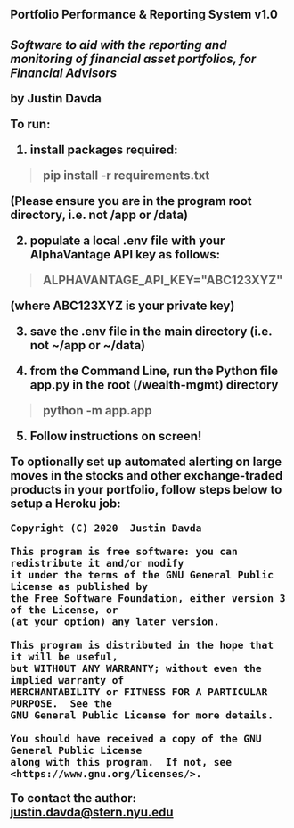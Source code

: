 <h2>Portfolio Performance & Reporting System v1.0<h2>

*Software to aid with the reporting and monitoring of financial asset portfolios, for Financial Advisors*

by Justin Davda


To run:

1) install packages required:
   
> pip install -r requirements.txt

   (Please ensure you are in the program root directory, i.e. not /app or /data)

2) populate a local .env file with your AlphaVantage API key as follows:
   
> ALPHAVANTAGE_API_KEY="ABC123XYZ"

   (where ABC123XYZ is your private key)

3) save the .env file in the main directory (i.e. not ~/app or ~/data)

4) from the Command Line, run the Python file app.py in the root (/wealth-mgmt) directory

> python -m app.app

5) Follow instructions on screen!


To optionally set up automated alerting on large moves in the stocks and other exchange-traded products in your portfolio, follow steps below to setup a Heroku job:
    
    
    
    
    
    
    
    
    
    
    
    
    
    
    
    
    
    
    
    
    
    
    
    
    
    
    
    
    Copyright (C) 2020  Justin Davda

    This program is free software: you can redistribute it and/or modify
    it under the terms of the GNU General Public License as published by
    the Free Software Foundation, either version 3 of the License, or
    (at your option) any later version.

    This program is distributed in the hope that it will be useful,
    but WITHOUT ANY WARRANTY; without even the implied warranty of
    MERCHANTABILITY or FITNESS FOR A PARTICULAR PURPOSE.  See the
    GNU General Public License for more details.

    You should have received a copy of the GNU General Public License
    along with this program.  If not, see <https://www.gnu.org/licenses/>.

To contact the author: justin.davda@stern.nyu.edu
